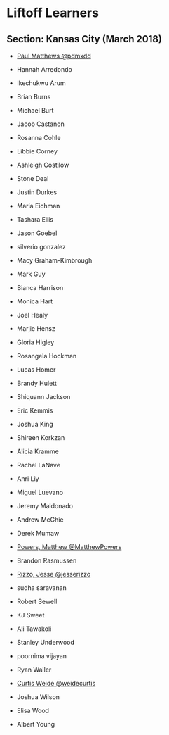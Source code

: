 # Liftoff Learners

## Section: Kansas City (March 2018)

- [Paul Matthews @pdmxdd](https://github.com/pdmxdd/liftoff-assignments)

- Hannah Arredondo
- Ikechukwu Arum
- Brian Burns
- Michael Burt
- Jacob Castanon
- Rosanna Cohle
- Libbie Corney
- Ashleigh Costilow
- Stone Deal
- Justin Durkes
- Maria Eichman
- Tashara Ellis
- Jason Goebel
- silverio gonzalez
- Macy Graham-Kimbrough
- Mark Guy
- Bianca Harrison
- Monica Hart
- Joel Healy
- Marjie Hensz
- Gloria Higley
- Rosangela Hockman
- Lucas Homer
- Brandy Hulett
- Shiquann Jackson
- Eric Kemmis
- Joshua King
- Shireen Korkzan
- Alicia Kramme
- Rachel LaNave
- Anri Liy
- Miguel Luevano
- Jeremy Maldonado
- Andrew McGhie
- Derek Mumaw
- [Powers, Matthew @MatthewPowers](https://github.com/MatthewPowers/liftoff-assignments)
- Brandon Rasmussen
- [Rizzo, Jesse @jesserizzo](https://github.com/jesserizzo/liftoff-assignments)
- sudha saravanan
- Robert Sewell
- KJ Sweet
- Ali Tawakoli
- Stanley Underwood
- poornima vijayan
- Ryan Waller
- [Curtis Weide @weidecurtis](https://www.github.com/weidecurtis/liftoff-assignments)
- Joshua Wilson
- Elisa Wood
- Albert Young

